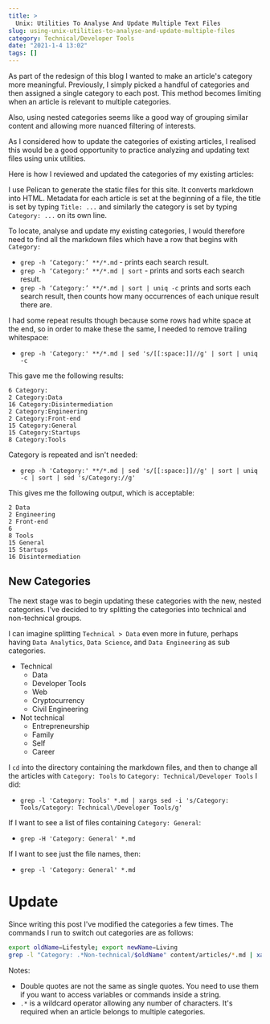 ```yaml
---
title: >
  Unix: Utilities To Analyse And Update Multiple Text Files
slug: using-unix-utilities-to-analyse-and-update-multiple-files
category: Technical/Developer Tools
date: "2021-1-4 13:02"
tags: []
---
```


As part of the redesign of this blog I wanted to make an article's category more meaningful. Previously, I simply picked a handful of categories and then assigned a single category to each post. This method becomes limiting when an article is relevant to multiple categories.

Also, using nested categories seems like a good way of grouping similar content and allowing more nuanced filtering of interests.

As I considered how to update the categories of existing articles, I realised this would be a good opportunity to practice analyzing and updating text files using unix utilities.

Here is how I reviewed and updated the categories of my existing articles:

I use Pelican to generate the static files for this site. It converts markdown into HTML. Metadata for each article is set at the beginning of a file, the title is set by typing `Title: ...` and similarly the category is set by typing `Category: ...` on its own line.

To locate, analyse and update my existing categories, I would therefore need to
find all the markdown files which have a row that begins with `Category: `

- `grep -h ‘Category:’ **/*.md` - prints each search result.
- `grep -h ‘Category:’ **/*.md | sort` - prints and sorts each search result.
- `grep -h ‘Category:’ **/*.md | sort | uniq -c` prints and sorts each search
  result, then counts how many occurrences of each unique result there are.

I had some repeat results though because some rows had white space at the end,
so in order to make these the same, I needed to remove trailing whitespace:

- `grep -h 'Category:' **/*.md | sed 's/[[:space:]]//g' | sort | uniq -c`

This gave me the following results:

```shell
6 Category:
2 Category:Data
16 Category:Disintermediation
2 Category:Engineering
2 Category:Front-end
15 Category:General
15 Category:Startups
8 Category:Tools
```

Category is repeated and isn't needed:

- `grep -h 'Category:' **/*.md | sed 's/[[:space:]]//g' | sort | uniq -c | sort | sed 's/Category://g'`

This gives me the following output, which is acceptable:

```shell
2 Data
2 Engineering
2 Front-end
6
8 Tools
15 General
15 Startups
16 Disintermediation
```

## New Categories

The next stage was to begin updating these categories with the new, nested
categories. I've decided to try splitting the categories into technical and
non-technical groups.

I can imagine splitting `Technical > Data` even more in
future, perhaps having `Data Analytics`, `Data Science`, and `Data Engineering` as
sub categories.

- Technical
  - Data
  - Developer Tools
  - Web
  - Cryptocurrency
  - Civil Engineering
- Not technical
  - Entrepreneurship
  - Family
  - Self
  - Career

I `cd` into the directory containing the markdown files, and then to change
all the articles with `Category: Tools` to `Category: Technical/Developer Tools` I did:

- `grep -l 'Category: Tools' *.md | xargs sed -i 's/Category: Tools/Category: Technical\/Developer Tools/g'`

If I want to see a list of files containing `Category: General`:

- `grep -H 'Category: General' *.md`

If I want to see just the file names, then:

- `grep -l 'Category: General' *.md`

# Update

Since writing this post I've modified the categories a few times. The commands I
run to switch out categories are as follows:

```sh
export oldName=Lifestyle; export newName=Living
grep -l "Category: .*Non-technical/$oldName" content/articles/*.md | xargs sed -i '' "s/Non-technical\/$oldName/Non-technical\/$newName/g"
```

Notes:

- Double quotes are not the same as single quotes. You need to use them if you
  want to access variables or commands inside a string.
- `.*` is a wildcard operator allowing any number of characters. It's
  required when an article belongs to multiple categories.

